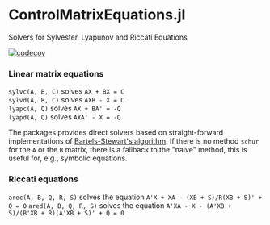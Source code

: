 # ControlMatrixEquations.jl
Solvers for Sylvester, Lyapunov and Riccati Equations

[![codecov](https://codecov.io/gh/olof3/ControlMatrixEquations.jl/branch/master/graph/badge.svg)](https://codecov.io/gh/olof3/ControlMatrixEquations.jl)


### Linear matrix equations
`sylvc(A, B, C)` solves `AX + BX = C`  
`sylvd(A, B, C)` solves `AXB - X = C`  
`lyapc(A, Q)` solves `AX + BA' = -Q`  
`lyapd(A, Q)` solves `AXA' - X = -Q`  

The packages provides direct solvers based on straight-forward implementations of [Bartels-Stewart's algorithm](https://en.wikipedia.org/wiki/Bartels%E2%80%93Stewart_algorithm).
If there is no method `schur` for the `A` or the `B` matrix, there is a fallback to the "naive" method, this is useful for, e.g., symbolic equations.

### Riccati equations
`arec(A, B, Q, R, S)` solves the equation `A'X + XA - (XB + S)/R(XB + S)' + Q = 0`
`ared(A, B, Q, R, S)` solves the equation `A'XA - X - (A'XB + S)/(B'XB + R)(A'XB + S)' + Q = 0`
